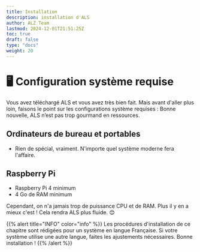 ```yaml
---
title: Installation
description: installation d'ALS
author: ALZ Team
lastmod: 2024-12-01T21:51:25Z
toc: true
draft: false
type: "docs"
weight: 20
---
```


# 🖥️ Configuration système requise

Vous avez téléchargé ALS et vous avez très bien fait. Mais avant d'aller plus loin, faisons le point sur les
configurations système requises&nbsp;: Bonne nouvelle, ALS n’est pas trop gourmand en ressources.

## Ordinateurs de bureau et portables
- Rien de spécial, vraiment. N'importe quel système moderne fera l'affaire.

## Raspberry Pi
- Raspberry Pi 4 minimum
- 4 Go de RAM minimum

Cependant, on n'a jamais trop de puissance CPU et de RAM. Plus il y en a mieux c'est ! Cela rendra ALS plus fluide. 😊

{{% alert title="INFO" color="info" %}}
Les procédures d'installation de ce chapitre sont rédigées pour un système en langue Française. Si votre système
utilise une autre langue, faites les ajustements nécessaires. Bonne installation !
{{% /alert %}}